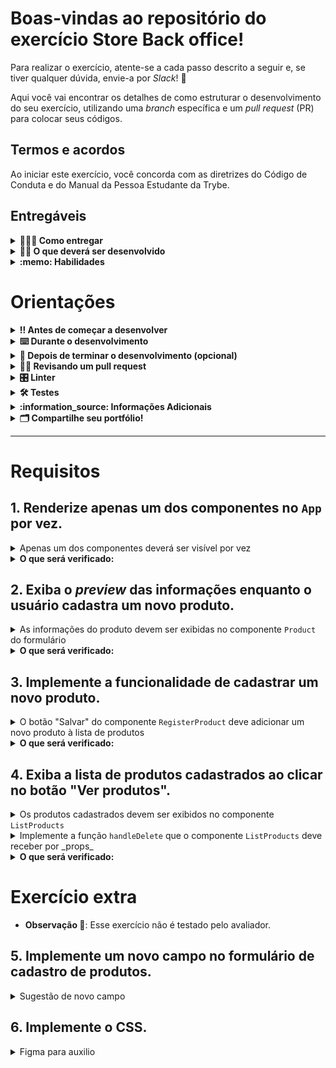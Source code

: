 # Boas-vindas ao repositório do exercício Store Back office!

Para realizar o exercício, atente-se a cada passo descrito a seguir e, se tiver qualquer dúvida, envie-a por _Slack_! 🚀

Aqui você vai encontrar os detalhes de como estruturar o desenvolvimento do seu exercício, utilizando uma _branch_ específica e um _pull request_ (PR) para colocar seus códigos.

## Termos e acordos

Ao iniciar este exercício, você concorda com as diretrizes do Código de Conduta e do Manual da Pessoa Estudante da Trybe.

## Entregáveis

<details>
  <summary><strong>🤷🏽‍♀️ Como entregar</strong></summary><br />

  Para entregar o seu exercício você deverá criar um *Pull Request* neste repositório.
</details>

<details>
  <summary><strong>👨‍💻 O que deverá ser desenvolvido</strong></summary><br />

Nesse exercício você irá desenvolver um _back office_ para uma loja. O _back office_ deve permitir que o usuário gerencie os produtos, cadastrando-os e excluindo-os.
</details>

<details>
  <summary><strong>:memo: Habilidades</strong></summary><br />

  Neste exercício, verificamos se você é capaz de:

- Ler o estado de um componente e usá-lo para alterar o que exibimos no _browser_;
- Inicializar um componente, dando a ele um estado predefinido;
- Atualizar o estado de um componente;
- Capturar eventos utilizando a sintaxe do React;
- Criar formulários utilizando sintaxe JSX com as _tags_: `input`, `textarea`, `select`, `form`, `checkbox`;
- Transmitir informações de componentes-filhos para componentes-pais via _callbacks_.

</details>

# Orientações

<details>
  <summary><strong>‼️ Antes de começar a desenvolver</strong></summary><br />

  1. Clone o repositório

  - Use o comando: `git clone git@github.com:tryber/sd-033-a-exercise-store-back-office.git`.
  - Entre na pasta do repositório que você acabou de clonar:
    - `cd sd-033-a-exercise-store-back-office`

  2. Instale as dependências

  - `npm install`.
  
  3. Crie uma branch a partir da branch `master`

  - Verifique que você está na branch `master`
    - Exemplo: `git branch`
  - Se não estiver, mude para a branch `master`
    - Exemplo: `git checkout master`
  - Agora crie uma branch à qual você vai submeter os `commits` do seu exercício
    - Você deve criar uma branch no seguinte formato: `nome-de-usuario-nome-do-exercicio`
    - Exemplo: `git checkout -b joaozinho-sd-033-a-exercise-store-back-office`

  4. Adicione as mudanças ao _stage_ do Git e faça um `commit`

  - Verifique que as mudanças ainda não estão no _stage_
    - Exemplo: `git status` (deve aparecer listada a pasta _joaozinho_ em vermelho)
  - Adicione o novo arquivo ao _stage_ do Git
    - Exemplo:
      - `git add .` (adicionando todas as mudanças - _que estavam em vermelho_ - ao stage do Git)
      - `git status` (deve aparecer listado o arquivo _joaozinho/README.md_ em verde)
  - Faça o `commit` inicial
    - Exemplo:
      - `git commit -m 'iniciando o exercício x'` (fazendo o primeiro commit)
      - `git status` (deve aparecer uma mensagem tipo _nothing to commit_ )

  5. Adicione a sua branch com o novo `commit` ao repositório remoto

  - Usando o exemplo anterior: `git push -u origin joaozinho-sd-033-a-exercise-store-back-office`

  6. Crie um novo `Pull Request` _(PR)_

  - Vá até a página de _Pull Requests_ do [repositório no GitHub](https://github.com/tryber/sd-033-a-exercise-store-back-office/pulls)
  - Clique no botão verde _"New pull request"_
  - Clique na caixa de seleção _"Compare"_ e escolha a sua branch **com atenção**
  - Coloque um título para a sua _Pull Request_
    - Exemplo: _"Cria tela de busca"_
  - Clique no botão verde _"Create pull request"_
  - Adicione uma descrição para o _Pull Request_ e clique no botão verde _"Create pull request"_
  - **Não se preocupe em preencher mais nada por enquanto!**
  - Volte até a [página de _Pull Requests_ do repositório](https://github.com/tryber/sd-033-a-exercise-store-back-office/pulls) e confira que o seu _Pull Request_ está criado

</details>

<details>
  <summary><strong>⌨️ Durante o desenvolvimento</strong></summary><br />

  - Faça `commits` das alterações que você fizer no código regularmente

  - Lembre-se de sempre após um (ou alguns) `commits` atualizar o repositório remoto

  - Os comandos que você utilizará com mais frequência são:
    1. `git status` _(para verificar o que está em vermelho - fora do stage - e o que está em verde - no stage)_
    2. `git add` _(para adicionar arquivos ao stage do Git)_
    3. `git commit` _(para criar um commit com os arquivos que estão no stage do Git)_
    4. `git push -u origin nome-da-branch` _(para enviar o commit para o repositório remoto na primeira vez que fizer o `push` de uma nova branch)_
    5. `git push` _(para enviar o commit para o repositório remoto após o passo anterior)_

</details>

<details>
  <summary><strong>🤝 Depois de terminar o desenvolvimento (opcional)</strong></summary><br />

  Para sinalizar que o seu exercício está pronto para o _"Code Review"_, faça o seguinte:

  - Vá até a página **DO SEU** _Pull Request_, adicione a label de _"code-review"_ e marque seus colegas:

    - No menu à direita, clique no _link_ **"Labels"** e escolha a _label_ **code-review**;

    - No menu à direita, clique no _link_ **"Assignees"** e escolha **o seu usuário**;

    - No menu à direita, clique no _link_ **"Reviewers"** e digite `students`, selecione o time `tryber/students-sd-033-a`.

  Caso tenha alguma dúvida, [aqui tem um video explicativo](https://vimeo.com/362189205).

</details>

<details>
  <summary><strong>🕵🏿 Revisando um pull request</strong></summary><br />

  Use o conteúdo sobre [Code Review](https://app.betrybe.com/learn/course/5e938f69-6e32-43b3-9685-c936530fd326/module/f04cdb21-382e-4588-8950-3b1a29afd2dd/section/b3af2f05-08e5-4b4a-9667-6f5f729c351d/lesson/36268865-fc46-40c7-92bf-cbded9af9006) para te ajudar a revisar os _Pull Requests_.

</details>

<details>
  <summary><strong>🎛 Linter</strong></summary><br />

  Para garantir a qualidade do código, vamos utilizar neste exercício os linters `ESLint` e `StyleLint`. Assim o código estará alinhado com as boas práticas de desenvolvimento, sendo mais legível
  e de fácil manutenção! Para rodá-los localmente no exercício, execute os comandos abaixo:

  ```bash
    npm run lint
    npm run lint:styles
  ```

  ⚠️ **PULL REQUESTS COM ISSUES DE LINTER NÃO SERÃO AVALIADAS. ATENTE-SE PARA RESOLVÊ-LAS ANTES DE FINALIZAR O DESENVOLVIMENTO!** ⚠️

  Em caso de dúvidas, confira o material do course sobre [ESLint](https://app.betrybe.com/learn/course/5e938f69-6e32-43b3-9685-c936530fd326/module/f04cdb21-382e-4588-8950-3b1a29afd2dd/section/3b1546b5-f7bc-40f7-a674-77b16c408756/lesson/0c9e8c0e-24c3-4526-ba6b-60d95913e022).
</details>

<details>
  <summary><strong>🛠 Testes</strong></summary><br />

  Para avaliar o exercício iremos utilizar [React Testing Library](https://testing-library.com/docs/react-testing-library/intro) para execução dos testes.

  Esse _framework_ de testes utiliza algumas marcações no código para verificar a solução proposta, uma dessas marcações é o atributo `data-testid` e faremos uso dele aqui.

  Na descrição dos requisitos (logo abaixo) será pedido que seja feita a adição de atributos `data-testid` em alguns elementos _HTML_. Vamos a um exemplo para deixar claro essa configuração:

  Se o requisito pedir "crie um botão e adicione o id de teste (ou `data-testid`) com o valor `my-action`, você pode criar:

  ```html
  <button data-testid="my-action"></button>
  ```
  
  ou

  ```html
  <a data-testid="my-action"></a>
  ```

  Ou seja, o atributo `data-testid="my-action"` servirá para o React Testing Library (RTL) identificar o elemento e dessa forma, conseguiremos realizar testes focados no comportamento da aplicação.

  Em alguns requisitos, utilizamos o `getByRole` para poder selecionar os elementos de forma semântica. Portanto atente-se às instruções de cada requisito. Por exemplo, se o requisito pedir explicitamente um `button`, você deverá utilizar exatamente esse elemento.

  Afim de verificar a solução proposta, você pode executar todos os testes localmente, basta executar:

  ```bash
  npm test
  ```

  ### Dica: desativando testes

  Especialmente no início, quando a maioria dos testes está falhando, a saída após executar os testes é extensa. Você pode desabilitar temporariamente um teste utilizando a função `skip` junto à função `it`. Como o nome indica, esta função "pula" um teste. Veja um exemplo:

  ```js
  it.skip("Será validado se o campo de filtro por nome renderiza na tela", () => {
    render(<App />)
    const filterNameInput = screen.getByTestId(/name-filter/i);
    expect(filterNameInput).toBeInTheDocument();
  });
  ```

  ![image](skip-image.png)

  Uma estratégia é pular todos os testes no início e ir implementando um teste de cada vez, removendo dele a função `skip`.

  Você também pode rodar apenas um arquivo de teste, por exemplo:

  ```bash
  npm test 01
  ```

  Uma outra forma para contornar esse problema é a utilização da função `.only` após o `it`. Com isso, será possível que apenas um requisito rode localmente e seja avaliado.

  ```js
  it.only("Será validado se o campo de filtro por nome renderiza na tela", () => {
    render(<App />)
    const filterNameInput = screen.getByTestId(/name-filter/i);
    expect(filterNameInput).toBeInTheDocument();
  });
  ```

  ![image](only-image.png)

  ⚠️ **O avaliador automático não necessariamente avalia seu exercício na ordem em que os requisitos aparecem no readme. Isso acontece para deixar o processo de avaliação mais rápido. Então, não se assuste se isso acontecer, ok?**
</details>

<details>
  <summary><strong>:information_source: Informações Adicionais </strong></summary><br />

  ### Criando, lendo, atualizando e apagando informações

  Quando estamos lidando com informações, temos 4 operações principais: __Create__ (criar), __Read__ (ler), __Update__ (atualizar) e __Delete__ (apagar). Com essas quatro operações, formamos o acrônimo CRUD. Esse acrônimo é um termo que será bastante utilizado na sua jornada como pessoa desenvolvedora.

  Nesse exercício vamos começar a lidar um pouco mais com essas operações, mas faremos todas elas. Você precisará criar, ler e apagar informações, mas não precisará desenvolver a função de editar. Na Trybe teremos diversos outros projetos e exercícios para você treinar a implementação de todas essas operações.
</details>

<details>
  <summary><strong>🗂 Compartilhe seu portfólio!</strong></summary><br />

  Você sabia que o LinkedIn é a principal rede social profissional e compartilhar o seu aprendizado lá é muito importante para quem deseja construir uma carreira de sucesso? Compartilhe esse exercício no seu LinkedIn, marque o perfil da Trybe (@trybe) e mostre para a sua rede toda a sua evolução.
</details>

---

# Requisitos

## 1. Renderize apenas um dos componentes no `App` por vez.

<details>
<summary>Apenas um dos componentes deverá ser visível por vez</summary><br />

  Para isso, crie um estado no componente `App` para controlar qual componente será renderizado.
  
  - Adicione eventos para os botões `Cadastrar` e `Ver produtos`, alterando o estado do componente `App` que controla qual componente será renderizado;
  - Utilize renderização condicional para exibir apenas um dos componentes por vez:
    - Caso o usuário clique no botão "Cadastrar", o componente `RegisterProduct` deverá ser renderizado;
    - Caso o usuário clique no botão "Ver produtos", o componente `ListProducts` deverá ser renderizado.
</details>

<details>
<summary><strong>O que será verificado:</strong></summary><br />

  - Se, ao clicar no botão "Cadastrar", o componente `RegisterProduct` é renderizado, e o componente `ListProducts` não é renderizado.
  - Se, ao clicar no botão "Ver produtos", o componente `ListProducts` é renderizado, e o componente `RegisterProduct` não é renderizado.
</details>

## 2. Exiba o _preview_ das informações enquanto o usuário cadastra um novo produto.

<details>
<summary>As informações do produto devem ser exibidas no componente <code>Product</code> do formulário</summary><br />

  - Adicione eventos aos campos do formulário e armazene suas informações no estado do componente `RegisterProduct`;
  - Passe as informações do formulário para o componente `Product` através da _prop_ `productInfo`:
> **De olho na dica 👀**: O `Product` se encontra comentado no final do componente `RegisterProduct`.
  
  - A prop `productInfo` deverá ser um objeto com as seguintes chaves:

    ```json
    { 
      name: "Nome do produto",
      price: 100,
      description: "Descrição do produto",
      tags: "tag1, tag2, tag3",
      image: "https://url-da-imagem" 
    }
    ```

> **Observação 🔎**: Sinta-se a vontade para modificar o formato do objeto, mas lembre-se de atualizar o que for necessário para que os componentes continuem funcionando corretamente.

> **De olho na dica 👀**: Note que o _value_ do _input_ de preço sempre será uma _string_ (mesmo com o `type="number"`). Caso você queira trabalhar com valores numéricos, converta a _string_ para um número ou utilize o atributo `.valueAsNumber` do _input_.

</details>

<details>
<summary><strong>O que será verificado:</strong></summary><br />

- Se, ao preencher o formulário, o _preview_ do produto deverá ser atualizado com as informações inseridas.

</details>

## 3. Implemente a funcionalidade de cadastrar um novo produto.

<details>
<summary>O botão "Salvar" do componente <code>RegisterProduct</code> deve adicionar um novo produto à lista de produtos</summary><br />

  - Implemente a função `onSubmit` presente no formulário de cadastro de produtos. Essa função deverá:
    - Chamar a função `handleSubmit` recebida por _props_;
    - Limpar o formulário.

  - Implemente a função `handleSubmit` que o componente `RegisteProduct` deve receber por _props_. A função deverá:
    - Criar um `id` único para o produto;
    - Armazenar as informações do produto (com o ID) em um estado do componente `App` dentro de um _array_;
  
  > **De olho na dica 👀**: O `id` pode ser qualquer valor único, desde um número que sempre será incrementado, ou até mesmo um `date.now()`.

  > **Observação 🔎**: Note que estamos salvando os produtos no `App` porque, dessa forma, podemos compartilhar as informações entre os componentes `RegisterProduct` e `ListProducts` 😉
  
  > **Atenção ⚠️**: Lembre-se de alterar as tipagens sempre que necessário.
</details>

<details>
<summary><strong>O que será verificado:</strong></summary><br />

  - Se, ao clicar no botão `Salvar`, o formulário é limpo.

</details>

## 4. Exiba a lista de produtos cadastrados ao clicar no botão "Ver produtos".

<details>
<summary>Os produtos cadastrados devem ser exibidos no componente <code>ListProducts</code></summary><br />

  - Passe as informações do estado do componente `App` para o componente `ListProducts` através da _prop_ `products`.

</details>

<details>
<summary>Implemente a função <code>handleDelete</code> que o componente <code>ListProducts</code> deve receber por _props_</summary><br />

A função `handleDelete` será responsável por remover um produto da lista de produtos. Ela é chamada quando o usuário clica no botão "X" de um produto (só será exibido quando o componente ListProducts receber a prop `handleDelete`).

  - Implemente a função `handleDelete` que o componente `ListProducts` deve receber por _props_. A função deverá:
    - Remover o produto clicado do estado do componente `App`.

> **Atenção ⚠️**: Lembre-se de alterar as tipagens sempre que necessário.

> **Observação 🔎**: Você pode implementar da forma que achar melhor e modificar o código já existente para isso.

</details>

<details>
<summary><strong>O que será verificado:</strong></summary><br />

  - Se, ao adicionar um produto e clicar no botão "Ver produtos", a lista de produtos cadastrados é exibida;
  - Se, ao clicar no botão "X" de um produto, o produto é removido da lista.

</details>

# Exercício extra 

- **Observação 🔎**: Esse exercício não é testado pelo avaliador.

## 5. Implemente um novo campo no formulário de cadastro de produtos.

<details>
<summary>Sugestão de novo campo</summary>

  - Adicione um campo para dizer se o produto possui frete grátis ou não, e exiba essa informação no _preview_ e na lista de produtos.

</details>

## 6. Implemente o CSS.

<details>
<summary>Figma para auxilio</summary>

  Caso queira implementar o CSS, você pode utilizar o Figma abaixo como base para desenvolver seu _layout_:

  - [Figma](https://www.figma.com/file/hMBD8eXM1vxJXBIH1q0MRO/Untitled?node-id=0%3A1&t=RquvQZOGVyddmiC3-1)

</details>
